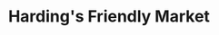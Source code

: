 ---
title: "Harding's Friendly Market"
url: /saint-joseph/hardings-friendly-market/
shop: supermarket
---